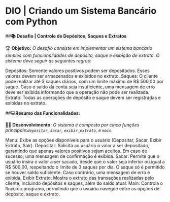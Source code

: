 # DIO | Criando um Sistema Bancário com Python


##**📚 Desafio | Controle de Depósitos, Saques e Extratos**  

🏆 **Objetivo:** *O desafio consiste em implementar um sistema bancário simples com funcionalidades de depósito, saque e exibição de extrato. O sistema deve seguir as seguintes regras:*

Depósitos: Somente valores positivos podem ser depositados. Esses valores devem ser armazenados e exibidos no extrato.
Saques: O cliente pode realizar até 3 saques diários, com um limite máximo de R$ 500,00 por saque. Caso o saldo da conta seja insuficiente, uma mensagem de erro deve ser exibida informando que a operação não pode ser realizada.
Extrato: Todas as operações de depósito e saque devem ser registradas e exibidas no extrato.

##💻**Resumo das Funcionalidades:**  

🧑‍💻 **Desenvolvimento:** *O sistema é composto por cinco funções principais:`depositar`, `sacar`, `exibir_extrato`, e `main`.*

Menu: Exibe as opções disponíveis para o usuário (Depositar, Sacar, Exibir Extrato, Sair).
Depositar: Solicita ao usuário o valor a ser depositado, garantindo que apenas valores positivos sejam aceitos. Em caso de sucesso, uma mensagem de confirmação é exibida.
Sacar: Permite que o usuário insira o valor a ser sacado, desde que o valor seja inferior ou igual a R$ 500,00, respeitando o limite de 3 saques por dia. O saque só é permitido se houver saldo suficiente. Caso contrário, uma mensagem de erro é exibida.
Exibir Extrato: Mostra o extrato das transações realizadas pelo cliente, incluindo depósitos e saques, além do saldo atual.
Main: Controla o fluxo do programa, permitindo que o usuário navegue entre as opções de depósito, saque e extrato.



